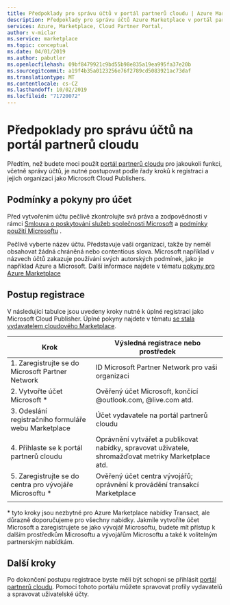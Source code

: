 ```yaml
---
title: Předpoklady pro správu účtů v portál partnerů cloudu | Azure Marketplace
description: Předpoklady pro správu účtů Azure Marketplace v portál partnerů cloudu
services: Azure, Marketplace, Cloud Partner Portal,
author: v-miclar
ms.service: marketplace
ms.topic: conceptual
ms.date: 04/01/2019
ms.author: pabutler
ms.openlocfilehash: 09bf8479921c9bd55b98e835a19ea995fa37e20b
ms.sourcegitcommit: a19f4b35a0123256e76f2789cd5083921ac73daf
ms.translationtype: MT
ms.contentlocale: cs-CZ
ms.lasthandoff: 10/02/2019
ms.locfileid: "71720072"
---
```

# <a name="prerequisites-for-managing-accounts-on-the-cloud-partner-portal"></a>Předpoklady pro správu účtů na portál partnerů cloudu 

Předtím, než budete moci použít [portál partnerů cloudu](https://cloudpartner.azure.com/) pro jakoukoli funkci, včetně správy účtů, je nutné postupovat podle řady kroků k registraci a jejich organizaci jako Microsoft Cloud Publishers.


## <a name="account-terms-and-guidelines"></a>Podmínky a pokyny pro účet

Před vytvořením účtu pečlivě zkontrolujte svá práva a zodpovědnosti v rámci [Smlouva o poskytování služeb společnosti Microsoft](https://www.microsoft.com/servicesagreement) a [podmínky použití Microsoftu](https://www.microsoft.com/en-us/legal/intellectualproperty/copyright) .  

Pečlivě vyberte název účtu.  Představuje vaši organizaci, takže by neměl obsahovat žádná chráněná nebo contentious slova.  Microsoft například v názvech účtů zakazuje používání svých autorských podmínek, jako je například Azure a Microsoft.  Další informace najdete v tématu [pokyny pro Azure Marketplace](https://docs.microsoft.com/azure/marketplace/guidelines)


## <a name="registration-steps"></a>Postup registrace

V následující tabulce jsou uvedeny kroky nutné k úplné registraci jako Microsoft Cloud Publisher.  Úplné pokyny najdete v tématu [se stala vydavatelem cloudového Marketplace](https://docs.microsoft.com/azure/marketplace/become-publisher). 


|                   Krok                   |  Výsledná registrace nebo prostředek                     |
|                  ------                  |  -----------------------------------                    |
| 1. Zaregistrujte se do Microsoft Partner Network |  ID Microsoft Partner Network pro vaši organizaci |
| 2. Vytvořte účet Microsoft *           |  Ověřený účet Microsoft, končící @outlook.com, @live.com atd. |
| 3. Odeslání registračního formuláře webu Marketplace | Účet vydavatele na portál partnerů cloudu      |
| 4. Přihlaste se k portál partnerů cloudu        | Oprávnění vytvářet a publikovat nabídky, spravovat uživatele, shromažďovat metriky Marketplace atd. |
| 5. Zaregistrujte se do centra pro vývojáře Microsoftu * | Ověřený účet centra vývojářů; oprávnění k provádění transakcí Marketplace  |
|   |   |

\* tyto kroky jsou nezbytné pro Azure Marketplace nabídky Transact, ale důrazně doporučujeme pro všechny nabídky.  Jakmile vytvoříte účet Microsoft a zaregistrujete se jako vývojář Microsoftu, budete mít přístup k dalším prostředkům Microsoftu a vývojářům Microsoftu a také k volitelným partnerským nabídkám.  


## <a name="next-steps"></a>Další kroky

Po dokončení postupu registrace byste měli být schopni se přihlásit [portál partnerů cloudu](https://cloudpartner.azure.com/).  Pomocí tohoto portálu můžete spravovat profily vydavatelů a spravovat uživatelské účty.
